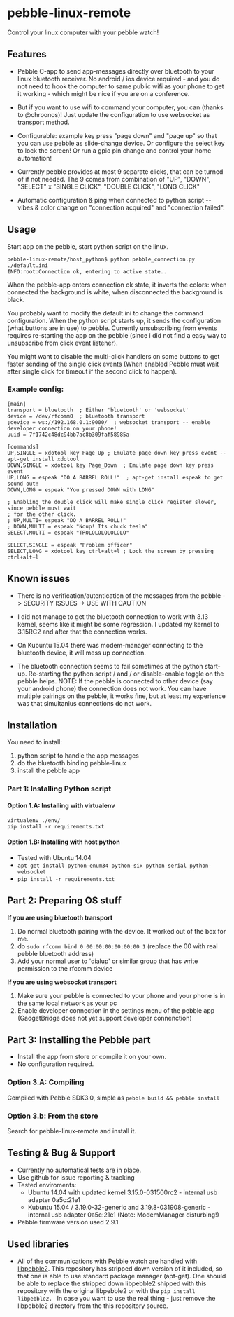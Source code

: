 # pebble-linux-remote

Control your linux computer with your pebble watch!

## Features

* Pebble C-app to send app-messages directly over bluetooth to your linux bluetooth receiver. No android / ios device required - and you do not need to hook the computer to same public wifi as your phone to get it working - which might be nice if you are on a conference.
* But if you want to use wifi to command your computer, you can (thanks to @chroonos)! Just update the configuration to use websocket as transport method.

* Configurable: example key press "page down" and "page up" so that you can use pebble as slide-change device. Or configure the select key to lock the screen! Or run a gpio pin change and control your home automation!

* Currently pebble provides at most 9 separate clicks, that can be turned of if not needed. The 9 comes from combination of "UP", "DOWN", "SELECT" x "SINGLE CLICK", "DOUBLE CLICK", "LONG CLICK"

* Automatic configuration & ping when connected to python script -- vibes & color change on "connection acquired" and "connection failed".

## Usage

Start app on the pebble, start python script on the linux.
```
pebble-linux-remote/host_python$ python pebble_connection.py ./default.ini
INFO:root:Connection ok, entering to active state..
```

When the pebble-app enters connection ok state, it inverts the colors: when connected the background is white, when disconnected the background is black.

You probably want to modify the default.ini to change the command configuration. When the python script starts up, it sends the configuration (what buttons are in use) to pebble. Currently unsubscribing from events requires re-starting the app on the pebble (since i did not find a easy way to unsubscribe from click event listener).

You might want to disable the multi-click handlers on some buttons to get faster sending of the single click events (When enabled Pebble must wait after single click for timeout if the second click to happen).

### Example config:
```
[main]
transport = bluetooth  ; Either 'bluetooth' or 'websocket'
device = /dev/rfcomm0  ; bluetooth transport
;device = ws://192.168.0.1:9000/  ; websocket transport -- enable developer connection on your phone!
uuid = 7f1742c48dc94bb7ac8b309faf58985a

[commands]
UP,SINGLE = xdotool key Page_Up ; Emulate page down key press event -- apt-get install xdotool
DOWN,SINGLE = xdotool key Page_Down  ; Emulate page down key press event
UP,LONG = espeak "DO A BARREL ROLL!"  ; apt-get install espeak to get sound out!
DOWN,LONG = espeak "You pressed DOWN with LONG"

; Enabling the double click will make single click register slower, since pebble must wait
; for the other click.
; UP,MULTI= espeak "DO A BARREL ROLL!"
; DOWN,MULTI = espeak "Noup! Its chuck tesla"
SELECT,MULTI = espeak "TROLOLOLOLOLOLO"

SELECT,SINGLE = espeak "Problem officer"
SELECT,LONG = xdotool key ctrl+alt+l ; Lock the screen by pressing ctrl+alt+l

```



## Known issues

* There is no verification/autentication of the messages from the pebble -> SECURITY ISSUES -> USE WITH CAUTION

* I did not manage to get the bluetooth connection to work with 3.13 kernel, seems like it might be some regression. I updated my kernel to 3.15RC2 and after that the connection works.

* On Kubuntu 15.04 there was modem-manager connecting to the bluetooth device, it will mess up connection.

* The bluetooth connection seems to fail sometimes at the python start-up. Re-starting the python script / and / or disable-enable toggle on the pebble helps. NOTE: If the pebble is connected to other device (say your android phone) the connection does not work. You can have multiple pairings on the pebble, it works fine, but at least my experience was that simultanius connections do not work.


## Installation

You need to install:

1. python script to handle the app messages
2. do the bluetooth binding pebble-linux
3. install the pebble app

### Part 1: Installing Python script

#### Option 1.A: Installing with virtualenv 
```
virtualenv ./env/
pip install -r requirements.txt
```
#### Option 1.B: Installing with host python
 * Tested with Ubuntu 14.04
 * ```apt-get install python-enum34 python-six python-serial python-websocket```
 * ```pip install -r requirements.txt```

## Part 2: Preparing OS stuff

**If you are using bluetooth transport**  
1. Do normal bluetooth pairing with the device. It worked out of the box for me.
2. do ```sudo rfcomm bind 0 00:00:00:00:00:00 1``` (replace the 00 with real pebble bluetooth address)
3. Add your normal user to 'dialup' or similar group that has write permission to the rfcomm device

**If you are using websocket transport**  
1. Make sure your pebble is connected to your phone and your phone is in the same local network as your pc
2. Enable developer connection in the settings menu of the pebble app (GadgetBridge does not yet support developer connenction)

## Part 3: Installing the Pebble part
* Install the app from store or compile it on your own.
* No configuration required.

### Option 3.A: Compiling
  Compiled with Pebble SDK3.0, simple as ```pebble build && pebble install ```

### Option 3.b: From the store
 Search for pebble-linux-remote and install it.

## Testing & Bug & Support

* Currently no automatical tests are in place.
* Use github for issue reporting & tracking
* Tested enviroments:
    * Ubuntu 14.04 with updated kernel 3.15.0-031500rc2 - internal usb adapter 0a5c:21e1
    * Kubuntu 15.04 / 3.19.0-32-generic and 3.19.8-031908-generic - internal usb adapter 0a5c:21e1 (Note: ModemManager disturbing!)
* Pebble firmware version used 2.9.1

## Used libraries
* All of the communications with Pebble watch are handled with [libpebble2](https://github.com/pebble/libpebble2). This repository has stripped down version of it included, so that one is able to use standard package manager (apt-get). One should be able to replace the stripped down libpebble2 shipped with this repository with the original libpebble2 or with the  ```pip install libpebble2. ``` In case you want to use the real thing - just remove the libpebble2 directory from the this repository source. 
